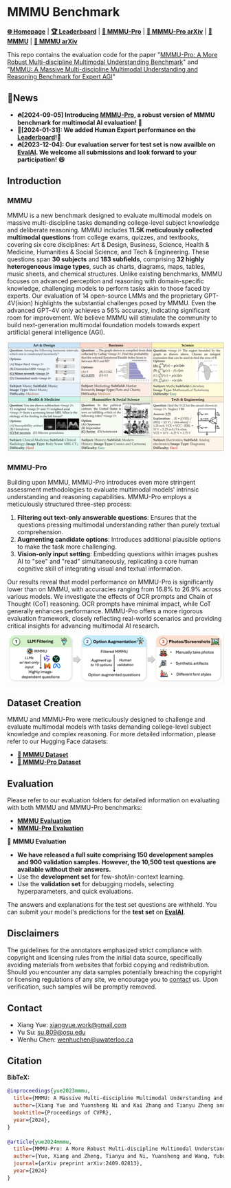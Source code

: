 # MMMU Benchmark

[**🌐 Homepage**](https://mmmu-benchmark.github.io/) | [**🏆 Leaderboard**](https://mmmu-benchmark.github.io/#leaderboard) | [**🤗 MMMU-Pro**](https://huggingface.co/datasets/MMMU/MMMU_Pro) | [**📖 MMMU-Pro arXiv**](https://arxiv.org/abs/2409.02813) | [**🤗 MMMU**](https://huggingface.co/datasets/MMMU/MMMU/) | [**📖 MMMU arXiv**](https://arxiv.org/pdf/2311.16502.pdf) 

This repo contains the evaluation code for the paper "[MMMU-Pro: A More Robust Multi-discipline Multimodal Understanding Benchmark](https://arxiv.org/abs/2409.02813)" and "[MMMU: A Massive Multi-discipline Multimodal Understanding and Reasoning Benchmark for Expert AGI](https://arxiv.org/pdf/2311.16502.pdf)"

## 🔔News

- **🔥[2024-09-05] Introducing [MMMU-Pro](https://arxiv.org/abs/2409.02813), a robust version of MMMU benchmark for multimodal AI evaluation! 🚀**
- **🚀[2024-01-31]: We added Human Expert performance on the [Leaderboard](https://mmmu-benchmark.github.io/#leaderboard)!🌟**
- **🔥[2023-12-04]: Our evaluation server for test set is now availble on [EvalAI](https://eval.ai/web/challenges/challenge-page/2179/overview). We welcome all submissions and look forward to your participation! 😆**

## Introduction

### MMMU

MMMU is a new benchmark designed to evaluate multimodal models on massive multi-discipline tasks demanding college-level subject knowledge and deliberate reasoning. MMMU includes **11.5K meticulously collected multimodal questions** from college exams, quizzes, and textbooks, covering six core disciplines: Art & Design, Business, Science, Health & Medicine, Humanities & Social Science, and Tech & Engineering. These questions span **30 subjects** and **183 subfields**, comprising **32 highly heterogeneous image types**, such as charts, diagrams, maps, tables, music sheets, and chemical structures. Unlike existing benchmarks, MMMU focuses on advanced perception and reasoning with domain-specific knowledge, challenging models to perform tasks akin to those faced by experts. Our evaluation of 14 open-source LMMs and the proprietary GPT-4V(ision) highlights the substantial challenges posed by MMMU. Even the advanced GPT-4V only achieves a 56% accuracy, indicating significant room for improvement. We believe MMMU will stimulate the community to build next-generation multimodal foundation models towards expert artificial general intelligence (AGI).

![Alt text](mmmu.png)

### MMMU-Pro

Building upon MMMU, MMMU-Pro introduces even more stringent assessment methodologies to evaluate multimodal models' intrinsic understanding and reasoning capabilities. MMMU-Pro employs a meticulously structured three-step process:

1. **Filtering out text-only answerable questions**: Ensures that the questions pressing multimodal understanding rather than purely textual comprehension.
2. **Augmenting candidate options**: Introduces additional plausible options to make the task more challenging.
3. **Vision-only input setting**: Embedding questions within images pushes AI to "see" and "read" simultaneously, replicating a core human cognitive skill of integrating visual and textual information.

Our results reveal that model performance on MMMU-Pro is significantly lower than on MMMU, with accuracies ranging from 16.8% to 26.9% across various models. We investigate the effects of OCR prompts and Chain of Thought (CoT) reasoning. OCR prompts have minimal impact, while CoT generally enhances performance. MMMU-Pro offers a more rigorous evaluation framework, closely reflecting real-world scenarios and providing critical insights for advancing multimodal AI research.

![Alt text](mmmu-pro.png)

## Dataset Creation

MMMU and MMMU-Pro were meticulously designed to challenge and evaluate multimodal models with tasks demanding college-level subject knowledge and complex reasoning. For more detailed information, please refer to our Hugging Face datasets:

- [**🤗 MMMU Dataset**](https://huggingface.co/datasets/MMMU/MMMU/)
- [**🤗 MMMU-Pro Dataset**](https://huggingface.co/datasets/MMMU/MMMU_Pro)

## Evaluation

Please refer to our evaluation folders for detailed information on evaluating with both MMMU and MMMU-Pro benchmarks:

- [**MMMU Evaluation**](mmmu)
- [**MMMU-Pro Evaluation**](mmmu-pro)

🎯 **MMMU Evaluation**

- **We have released a full suite comprising 150 development samples and 900 validation samples. However, the 10,500 test questions are available without their answers.**
- Use the **development set** for few-shot/in-context learning.
- Use the **validation set** for debugging models, selecting hyperparameters, and quick evaluations.

The answers and explanations for the test set questions are withheld. You can submit your model's predictions for the **test set** on **[EvalAI](https://eval.ai/web/challenges/challenge-page/2179/overview)**.

## Disclaimers
The guidelines for the annotators emphasized strict compliance with copyright and licensing rules from the initial data source, specifically avoiding materials from websites that forbid copying and redistribution. 
Should you encounter any data samples potentially breaching the copyright or licensing regulations of any site, we encourage you to [contact](#contact) us. Upon verification, such samples will be promptly removed.

## Contact
- Xiang Yue: xiangyue.work@gmail.com
- Yu Su: su.809@osu.edu
- Wenhu Chen: wenhuchen@uwaterloo.ca

## Citation

**BibTeX:**
```bibtex
@inproceedings{yue2023mmmu,
  title={MMMU: A Massive Multi-discipline Multimodal Understanding and Reasoning Benchmark for Expert AGI},
  author={Xiang Yue and Yuansheng Ni and Kai Zhang and Tianyu Zheng and Ruoqi Liu and Ge Zhang and Samuel Stevens and Dongfu Jiang and Weiming Ren and Yuxuan Sun and Cong Wei and Botao Yu and Ruibin Yuan and Renliang Sun and Ming Yin and Boyuan Zheng and Zhenzhu Yang and Yibo Liu and Wenhao Huang and Huan Sun and Yu Su and Wenhu Chen},
  booktitle={Proceedings of CVPR},
  year={2024},
}

@article{yue2024mmmu,
  title={MMMU-Pro: A More Robust Multi-discipline Multimodal Understanding Benchmark},
  author={Yue, Xiang and Zheng, Tianyu and Ni, Yuansheng and Wang, Yubo and Zhang, Kai and Tong, Shengbang and Sun, Yuxuan and Yin, Ming and Yu, Botao and Zhang, Ge and others},
  journal={arXiv preprint arXiv:2409.02813},
  year={2024}
}
```
